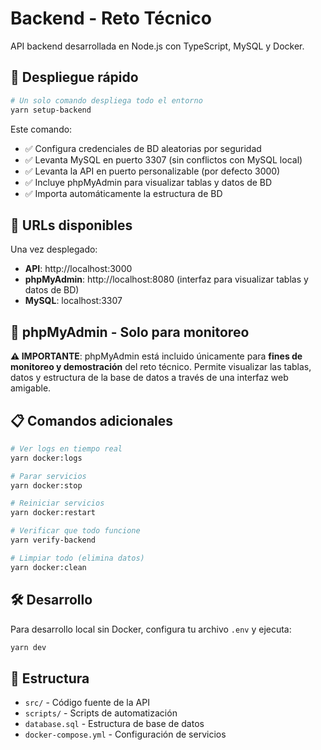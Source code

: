 # Backend - Reto Técnico

API backend desarrollada en Node.js con TypeScript, MySQL y Docker.

## 🚀 Despliegue rápido

```bash
# Un solo comando despliega todo el entorno
yarn setup-backend
```

Este comando:
- ✅ Configura credenciales de BD aleatorias por seguridad
- ✅ Levanta MySQL en puerto 3307 (sin conflictos con MySQL local)
- ✅ Levanta la API en puerto personalizable (por defecto 3000)
- ✅ Incluye phpMyAdmin para visualizar tablas y datos de BD
- ✅ Importa automáticamente la estructura de BD

## 🔗 URLs disponibles

Una vez desplegado:

- **API**: http://localhost:3000
- **phpMyAdmin**: http://localhost:8080 (interfaz para visualizar tablas y datos de BD)
- **MySQL**: localhost:3307

## 🔴 phpMyAdmin - Solo para monitoreo

**⚠️ IMPORTANTE**: phpMyAdmin está incluido únicamente para **fines de monitoreo y demostración** del reto técnico. Permite visualizar las tablas, datos y estructura de la base de datos a través de una interfaz web amigable.

## 📋 Comandos adicionales

```bash
# Ver logs en tiempo real
yarn docker:logs

# Parar servicios
yarn docker:stop

# Reiniciar servicios
yarn docker:restart

# Verificar que todo funcione
yarn verify-backend

# Limpiar todo (elimina datos)
yarn docker:clean
```

## 🛠️ Desarrollo

Para desarrollo local sin Docker, configura tu archivo `.env` y ejecuta:

```bash
yarn dev
```

## 📁 Estructura

- `src/` - Código fuente de la API
- `scripts/` - Scripts de automatización
- `database.sql` - Estructura de base de datos
- `docker-compose.yml` - Configuración de servicios
